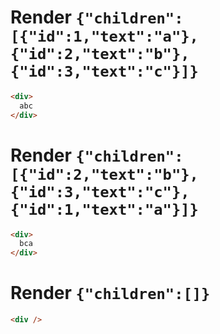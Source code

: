 # Render `{"children":[{"id":1,"text":"a"},{"id":2,"text":"b"},{"id":3,"text":"c"}]}`

```html
<div>
  abc
</div>
```


# Render `{"children":[{"id":2,"text":"b"},{"id":3,"text":"c"},{"id":1,"text":"a"}]}`

```html
<div>
  bca
</div>
```


# Render `{"children":[]}`

```html
<div />
```
